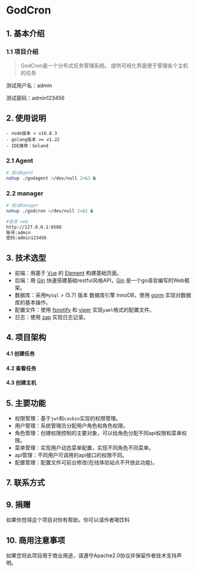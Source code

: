 
 
 

# GodCron
   
 
## 1. 基本介绍

### 1.1 项目介绍

> GodCron是一个分布式任务管理系统。
> 提供可视化界面便于管理各个主机的任务

测试用户名：admin

测试密码：admin123456

 
 

## 2. 使用说明

```
- node版本 > v16.8.3
- golang版本 >= v1.22
- IDE推荐：Goland
```

### 2.1 Agent


```bash
# 启动Agent
nohup ./godagent >/dev/null 2>&1 &

```

### 2.2 manager

```bash
# 启动Manager
nohup ./godcron >/dev/null 2>&1 &

#登录 web
http://127.0.0.1:6588
账号:admin
密码:admin123456

```

 

 
## 3. 技术选型

- 前端：用基于 [Vue](https://vuejs.org) 的 [Element](https://github.com/ElemeFE/element) 构建基础页面。
- 后端：用 [Gin](https://gin-gonic.com/) 快速搭建基础restful风格API，[Gin](https://gin-gonic.com/) 是一个go语言编写的Web框架。
- 数据库：采用`MySql` > (5.7) 版本 数据库引擎 InnoDB，使用 [gorm](http://gorm.cn) 实现对数据库的基本操作。
- 配置文件：使用 [fsnotify](https://github.com/fsnotify/fsnotify) 和 [viper](https://github.com/spf13/viper) 实现`yaml`格式的配置文件。
- 日志：使用 [zap](https://github.com/uber-go/zap) 实现日志记录。

## 4. 项目架构

#### 4.1 创建任务


#### 4.2 查看任务

#### 4.3 创建主机
 



## 5. 主要功能

- 权限管理：基于`jwt`和`casbin`实现的权限管理。
- 用户管理：系统管理员分配用户角色和角色权限。
- 角色管理：创建权限控制的主要对象，可以给角色分配不同api权限和菜单权限。
- 菜单管理：实现用户动态菜单配置，实现不同角色不同菜单。
- api管理：不同用户可调用的api接口的权限不同。
- 配置管理：配置文件可前台修改(在线体验站点不开放此功能)。
 
 
 
## 7. 联系方式
 
 

## 9. 捐赠

如果你觉得这个项目对你有帮助，你可以请作者喝饮料 



## 10. 商用注意事项

如果您将此项目用于商业用途，请遵守Apache2.0协议并保留作者技术支持声明。
